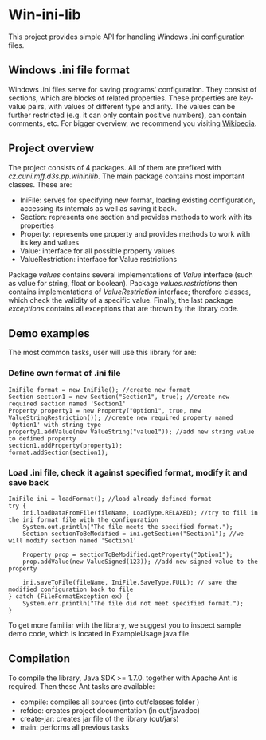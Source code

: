 # Win-ini-lib
This project provides simple API for handling Windows .ini configuration files. 

## Windows .ini file format 
Windows .ini files serve for saving programs' configuration. They consist of sections, which are blocks of related properties.
These properties are key-value pairs, with values of different type and arity. 
The values can be further restricted (e.g. it can only contain positive numbers), can contain comments, etc.
For bigger overview, we recommend you visiting <a href="https://en.wikipedia.org/wiki/INI_file" target="_blank">Wikipedia</a>.

## Project overview 
The project consists of 4 packages. All of them are prefixed with <i>cz.cuni.mff.d3s.pp.wininilib</i>.
The main package contains most important classes. These are:                    
  <ul>
    <li>IniFile: serves for specifying new format, loading existing configuration, accessing its internals as well as saving it back. </lI>
    <li>Section: represents one section and provides methods to work with its properties</li>
    <li>Property: represents one property and provides methods to work with its key and values</li>
    <li>Value: interface for all possible property values</li>
    <li>ValueRestriction: interface for Value restrictions</li>
  </ul>       
                    
Package <i>values</i> contains several implementations of <i>Value</i> interface (such as value for string, float or boolean).
Package <i>values.restrictions</i> then contains implementations of <i>ValueRestriction</i> interface; therefore classes, which check the validity of a specific value.
Finally, the last package <i>exceptions</i> contains all exceptions that are thrown by the library code.  

## Demo examples 
The most common tasks, user will use this library for are: 

###  Define own format of .ini file
```
IniFile format = new IniFile(); //create new format
Section section1 = new Section("Section1", true); //create new required section named 'Section1'
Property property1 = new Property("Option1", true, new ValueStringRestriction()); //create new required property named 'Option1' with string type
property1.addValue(new ValueString("value1")); //add new string value to defined property
section1.addProperty(property1);
format.addSection(section1);
```

###  Load .ini file, check it against specified format, modify it and save back
```
IniFile ini = loadFormat(); //load already defined format 
try {       
    ini.loadDataFromFile(fileName, LoadType.RELAXED); //try to fill in the ini format file with the configuration
    System.out.println("The file meets the specified format."); 
    Section sectionToBeModified = ini.getSection("Section1"); //we will modify section named 'Section1' 

    Property prop = sectionToBeModified.getProperty("Option1"); 
    prop.addValue(new ValueSigned(123)); //add new signed value to the property

    ini.saveToFile(fileName, IniFile.SaveType.FULL); // save the modified configuration back to file
} catch (FileFormatException ex) {  
    System.err.println("The file did not meet specified format."); 
} 
```

To get more familiar with the library, we suggest you to inspect sample demo code, which is located in ExampleUsage java file. 

## Compilation

To compile the library, Java SDK >= 1.7.0. together with Apache Ant is required. Then these Ant tasks are available:
<ul>
  <li>compile: compiles all sources (into out/classes folder )</li>
  <li>refdoc: creates project documentation (in out/javadoc)</li>
  <li>create-jar: creates jar file of the library (out/jars)</li>
  <li>main: performs all previous tasks</li>
</ul>
               
               

